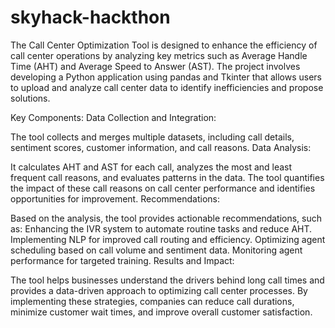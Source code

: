 # skyhack-hackthon
The Call Center Optimization Tool is designed to enhance the efficiency of call center operations by analyzing key metrics such as Average Handle Time (AHT) and Average Speed to Answer (AST). The project involves developing a Python application using pandas and Tkinter that allows users to upload and analyze call center data to identify inefficiencies and propose solutions.

Key Components:
Data Collection and Integration:

The tool collects and merges multiple datasets, including call details, sentiment scores, customer information, and call reasons.
Data Analysis:

It calculates AHT and AST for each call, analyzes the most and least frequent call reasons, and evaluates patterns in the data.
The tool quantifies the impact of these call reasons on call center performance and identifies opportunities for improvement.
Recommendations:

Based on the analysis, the tool provides actionable recommendations, such as:
Enhancing the IVR system to automate routine tasks and reduce AHT.
Implementing NLP for improved call routing and efficiency.
Optimizing agent scheduling based on call volume and sentiment data.
Monitoring agent performance for targeted training.
Results and Impact:

The tool helps businesses understand the drivers behind long call times and provides a data-driven approach to optimizing call center processes.
By implementing these strategies, companies can reduce call durations, minimize customer wait times, and improve overall customer satisfaction.
